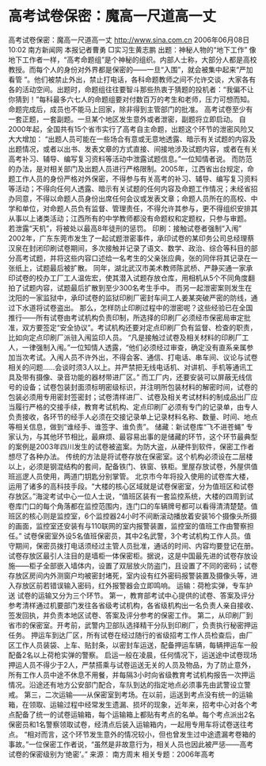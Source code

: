 # 高考试卷保密：魔高一尺道高一丈

高考试卷保密：魔高一尺道高一丈
http://www.sina.com.cn 2006年06月08日10:02 南方新闻网
本报记者曹勇 □实习生黄志鹏
出题：神秘人物的“地下工作”
像地下工作者一样，“高考命题组”是个神秘的组织。内部人士称，大部分人都是高校教授。而每个人的身份对外界都是保密的——一旦“入围”，就会被集中起来“严加看管
”。他们被禁止外出，禁止打电话，各科命题教师之间不允许交谈，大家各有各的活动空间。出题时，命题组往往要智斗那些热衷于猜题的投机者：“我偏不让你猜到！”每科最多六七人的命题组要对付数百万的考生和老师，压力可想而知。命题完成后，成员也不能马上回家，除非得到主管部门的批准。
高考试卷至少有一套正题，一套副题。一旦某个地区发生意外或者泄密，副题将立即启动。
自2000年起，全国共有15个省市实行了高考自主命题，出题这个环节的泄密风险又大大增加：
“出题人员可能在一些场合有意或无意地透露、暗示有关试题的内容及出题情况，或者以出书、发表文章的方式直接、间接地涉及试题内容，或者在有关高考补习、辅导、编写复习资料等活动中泄露试题信息。”一位知情者说。
而防范的办法，是对相关部门及出题人员进行严格限制。2005年，江西省出台规定，命题工作人员的身份严格对外保密，不得参与有关高考的补习、辅导、编写复习资料等活动；不得向任何人透露、暗示有关试题的任何内容及命题工作情况；未经省招办同意，不得以命题人员身份出席任何会议或发表文章；命题人员所在的高校、中学和单位，对命题人员负有监督、管理责任，不得允许其参与，更不得组织安排其从事以上诸类活动；江西所有的中学教师都没有命题权和定题权，只参与审题。
若泄露“天机”，将被处以最高8年徒刑的惩罚。
印刷：接触试卷者强制“入闱”
2002年，广东东莞市发生了一起试题泄密事件，承印试卷的某印务公司总经理蔡汉泉在封闭印刷试卷期间，多次接触并记录了语文、数学、政治、综合等科目的部分高考试题，并将这些内容口述给一名考生的父亲张应典，张的同伴将其记录在一张纸上，试题最后被扩散。
同年，湖北武汉市美术教师陈武桥、严静买通一家承印试卷的校办工厂工人温佐宏，使其潜入试题存放仓库，用相机从5个不同角度翻拍了试题内容，试题最后扩散到至少300名考生手中。
而另一起泄密案则发生在沈阳的一家监狱中，承印试卷的监狱印刷厂密封车间工人姜某突破严密的防线，通过下水道将试卷盗出。
那么，怎样防止印刷过程中的泄密呢？这些经验已在全国推行——所有试卷由考试机构负责印制，所选择的印刷厂必须经市保密局审定批准，双方要签定“安全协议”。考试机构还要对定点印刷厂负有监督、检查的职责，比如向定点印刷厂派驻入闱监印人员。
“凡是接触过试卷及相关材料的印刷厂工人，一律强制入闱。”一位知情人透露，“他们必须经过审查，确定没有直系亲属参加当次考试。入闱人员不许外出，不得会客、通信、打电话、串车间、议论与试卷相关的问题……会谈时须3人以上。并严禁把无线电话机、对讲机、手机等通讯工具及带有摄像、录音功能的器材带进厂区。”
而工厂内，还要安装可以屏蔽无线信号的设备；试卷包装封面须标明密级标识，并注明所包装材料的解密时间，试卷的包装必须用专用密封签密封；试卷清样进厂、试卷及相关考试材料的制成品出厂应当履行严格的交接手续，教育考试机构、定点印刷厂必须有专门的记录单，由专人负责接收，各环节的经手人必须在交接记录单上记录材料名称、数量、时间、地点等相关信息，做到“谁经手、谁签字、谁负责”。
储藏：新试卷库“飞不进苍蝇”
专家认为，与其他环节相比，最麻烦、最容易出事的是储藏的环节，这个环节最典型的案例是2003年四川发生的试卷被盗案。为防大盗，从硬件到软件，保密工作者想尽了各种办法。
传统的方法是将试卷存放在保密室。这个机构必须设在二层楼以上，必须是钢混结构的套间，配备铁门、铁窗、铁柜。里屋存放试卷，外屋供值班巡逻人员使用，两道门钥匙分别掌管。
北京市今年将投入使用的试卷库大楼，运用了诸多的高科技手段。“大楼的核心区域就是试卷保密室，分为值班区和试卷存放区。”海淀考试中心一位人士说，“值班区装有一套监控系统，大楼的四周到试卷库门口的每个角落都在监控范围内，连门口的车辆牌号都可以看得清清楚楚。值班区的核心则是监控室，6个监控器24小时不间断滚动播放着安装16个摄像头所摄的画面，监控室还安装有与110联网的室内报警装置，监控室的值班工作由警察担任。”
试卷保密室外设5名值班保密员，其中2名武警，3个考试机构工作人员。值守期间，保密员拨打电话须经过主管人员批准，通话的时间、内容均要登记在册。
试卷存放区最引人注目的是墙柜一体保密柜。据说，这是中国最先进的试卷存放设施——柜子全部嵌入墙体内，设置了双层放火防盗门，且设置了不同的密码；试卷存放区房间内外测窗户均被密封堵死，室内设有红外密码报警装置及摄像头等，进入存放区前若错误输入密码，红外报警器会立即鸣响。
运输：荷枪实弹，专车护送
试卷的运输又分为三个环节。
第一，教育部考试中心提供的试卷、答案及评分参考清样通过机要部门发往各省级考试机构，各省级机构出一名负责人亲自接收、签发回执，并负责本地区试卷、答案及评分参考的保密工作。
第二，从印刷厂到省市的保密室。开考前，武警内卫部队选择精干分队到印刷厂，负责执行秘密押运任务。
押运车到达厂区，所有试卷在经过随行的省级招考工作人员检查后，由厂区工作人员装袋、上车、贴封条，以密封车运送，配备押运车辆，每辆押运车一般配备2名以上荷枪实弹的警察。
启运一般在凌晨，任何情况下，运送途中试卷现场押运人员不得少于2人，严禁搭乘与试卷运送无关的人员及物品，为了防止意外，所有工作人员中途不休息不用餐，并每隔3小时向省级教育考试机构报告一次押运情况。沿途还有地方公安部门配合，车队到达的指定地点必须事先由武警设立警戒。
第三，二次运输——从保密室到考场。在以前，运送到考点没有统一的运输箱，在领取、运输过程中经常发生遗漏、损坏的现象，近年来，招考中心对各个考点配备了统一的试卷运输箱，每个运输箱上都贴有考点的名单。每个考点派出2名保密员和1名警察领取试卷，经清点后装入运输箱内，一起用专用车将试卷送往考点。
“相对而言，这个环节发生意外的情况较小，但也曾发生过中途遗漏考卷箱的事故。”一位保密工作者说，“虽然是非故意行为，相关人员也因此被严惩——高考试卷的保密级别为‘绝密’。” 来源：
南方周末
相关专题：2006年高考 

